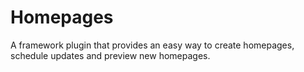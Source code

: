# Homepages
A framework plugin that provides an easy way to create homepages, schedule updates and preview new homepages.
